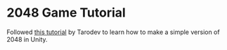 # 2048 Game Tutorial

Followed [this tutorial](https://www.youtube.com/watch?v=TeurfjuEIgA&t=0s) by Tarodev to learn how to make a simple version of 2048 in Unity. 
